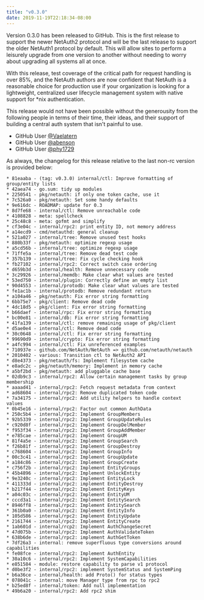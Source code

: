```yaml
---
title: "v0.3.0"
date: 2019-11-19T22:18:34-08:00
---
```


Version 0.3.0 has been released to GitHub.  This is the first release
to support the newer NetAuth2 protocol and will be the last release to
support the older NetAuth1 protocol by default.  This will allow sites
to perform a leisurely upgrade from one version to another without
needing to worry about upgrading all systems all at once.

With this release, test coverage of the critical path for request
handling is over 85%, and the NetAuth authors are now confident that
NetAuth is a reasonable choice for production use if your organization
is looking for a lightweight, centralized user lifecycle management
system with native support for *nix authentication.

This release would not have been possible without the generousity from
the following people in terms of their time, their ideas, and their
support of building a central auth system that isn't painful to use.

  * GitHub User [@Vaelatern](https://github.com/Vaelatern)
  * GitHub User [@abenson](https://github.com/abenson)
  * GitHub User [@phy1729](https://github.com/phy1729)

As always, the changelog for this release relative to the last non-rc
version is provided below:

```text
* 81eaaba - (tag: v0.3.0) internal/ctl: Improve formatting of group/entity lists
* 42aea74 - go.sum: tidy up modules
* 2250541 - pkg/netauth: if only one token cache, use it
* 7c526a0 - pkg/netauth: Set some handy defaults
* 9e616dc - ROADMAP: update for 0.3
* 8d7fe68 - internal/ctl: Remove unreachable code
* 4108828 - meta: spellcheck
* 25c48c8 - meta: gofmt and simplify
* cf3e04c - internal/rpc2: print entity ID, not memory address
* a14ecd9 - cmd/netauthd: general cleanup
* 521a027 - internal/tree: Remove unused test hooks
* 880b33f - pkg/netauth: optimize regexp usage
* a5cd56b - internal/tree: optimize regexp usage
* 71ffe5a - internal/tree: Remove dead test code
* 357b139 - internal/tree: Fix cycle checking hook
* fb27102 - internal/rpc2: Correct switch case ordering
* d659b3d - internal/health: Remove unnecessary code
* 3c29926 - internal/memdb: Make clear what values are tested
* 53ed750 - internal/plugin: Correctly define an empty list
* 90d4553 - internal/protodb: Make clear what values are tested
* fe1ac1b - internal/protodb: Remove redundant return
* a104a46 - pkg/netauth: Fix error string formatting
* 6bb75e7 - pkg/client: Remove dead code
* 4dc18d5 - pkg/client: Fix error string formatting
* b66daef - internal/rpc: Fix error string formatting
* bc00e81 - internal/db: Fix error string formatting
* 41fa139 - internal/ctl: remove remaining usage of pkg/client
* d5ae0e4 - internal/ctl: Remove dead code
* 30c0648 - internal/ctl: Fix error string formatting
* 99690d9 - internal/crypto: Fix error string formatting
* a4fc994 - internal/ctl: Fix unreferenced examples
* 710937e - github.com/NetAuth/NetAuth => github.com/netauth/netauth
* 2010402 - various: Transition ctl to NetAuth2 API
* d8e4373 - pkg/netauth/fs: Implement filesystem cache
* e8adc2c - pkg/netauth/memory: Implement in memory cache
* a5bf2bd - pkg/netauth: add pluggable cache base
* 02db9c3 - internal/rpc2: Allow certain management tasks by group membership
* aaaad41 - internal/rpc2: Fetch request metadata from context
* ad68604 - internal/rpc2: Remove duplicated token code
* 7a34175 - internal/rpc2: Add utility helpers to handle context values
* 0b45e16 - internal/rpc2: Factor out common AuthData
* 250c5b4 - internal/rpc2: Implement GroupMembers
* 92b5339 - internal/rpc2: Implement GroupUpdateRules
* c920d8f - internal/rpc2: Implement GroupDelMember
* f953f34 - internal/rpc2: Implement GroupAddMember
* e785cae - internal/rpc2: Implement GroupUM
* 81f4a5e - internal/rpc2: Implement GroupSearch
* f26b81f - internal/rpc2: Implement GroupDestroy
* c768604 - internal/rpc2: Implement GroupInfo
* 00c3c41 - internal/rpc2: Implement GroupUpdate
* a184c86 - internal/rpc2: Implement GroupCreate
* c756f2b - internal/rpc2: Implement EntityGroups
* 45b4896 - internal/rpc2: Implement UnlockEntity
* 9e3240c - internal/rpc2: Implement EntityLock
* 411333d - internal/rpc2: implement EntityDestroy
* b217f44 - internal/rpc2: Implement EntityKeys
* a04c03c - internal/rpc2: Implement EntityUM
* cccd3a1 - internal/rpc2: Implement EntitySearch
* 8946ff8 - internal/rpc2: Implement EntitySearch
* 361b0a0 - internal/rpc2: Implement EntityInfo
* 105d586 - internal/rpc2: Implement EntityUpdate
* 2161744 - internal/rpc2: Implement EntityCreate
* 1ab601d - internal/rcp2: Implement AuthChangeSecret
* 47d075b - internal/rpc2: Implement AuthValidateToken
* 638b6de - internal/rpc2: implement AuthGetToken
* 7df26a3 - internal: remove superfluous type conversions around capabilities
* fe08fce - internal/rpc2: Implement AuthEntity
* 30a10c6 - internal/rpc2: Implement SystemCapabilities
* e851584 - module: restore capability to parse v1 protocol
* d0be3f2 - internal/rpc2: implement SystemStatus and SystemPing
* b6a36ce - internal/health: add Proto() for status types
* 078041c - internal: move Manager type from rpc to rpc2
* b25ed8f - internal/token: Add null implementation
* 49b6a20 - internal/rpc2: Add rpc2 shim
```
